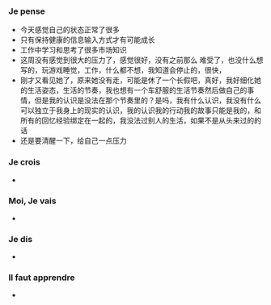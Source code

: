 ### Je pense
- 今天感觉自己的状态正常了很多
- 只有保持健康的信息输入方式才有可能成长
- 工作中学习和思考了很多市场知识
- 这周没有感觉到很大的压力了，感觉很好，没有之前那么 难受了，也没什么想写的，玩游戏睡觉，工作，什么都不想，我知道会停止的，很快，
- 刚才又看见她了，原来她没有走，可能是休了一个长假吧，真好，我好细化她的生活姿态，生活的节奏，我也想有一个车舒服的生活节奏然后做自己的事情，但是我的认识是没法在那个节奏里的？是吗，我有什么认识，我没有什么可以独立于我身上的现实的认识，我的认识我的行动我的故事只能是我的，和所有的回忆经验绑定在一起的，我没法过别人的生活，如果不是从头来过的的话
- 还是要清醒一下，给自己一点压力


### Je crois
- 


### Moi, Je vais
- 


### Je dis
- 


### Il faut apprendre
- 